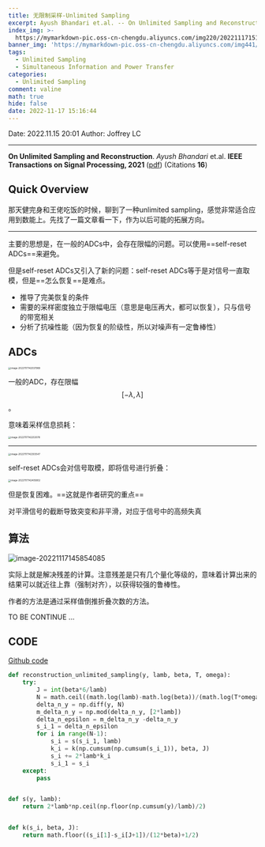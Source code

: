 ```yaml
---
title: 无限制采样-Unlimited Sampling
excerpt: Ayush Bhandari et.al. -- On Unlimited Sampling and Reconstruction
index_img: >-
  https://mymarkdown-pic.oss-cn-chengdu.aliyuncs.com/img220/202211171516055.png
banner_img: 'https://mymarkdown-pic.oss-cn-chengdu.aliyuncs.com/img441/1638523690670.jpg'
tags:
  - Unlimited Sampling
  - Simultaneous Information and Power Transfer
categories:
  - Unlimited Sampling
comment: valine
math: true
hide: false
date: 2022-11-17 15:16:44
---
```


Date: 2022.11.15  20:01
Author: Joffrey LC

-------------------------------------

**On Unlimited Sampling and Reconstruction**.  *Ayush Bhandari* et.al.  **IEEE Transactions on Signal Processing, 2021**  ([pdf](https://ieeexplore.ieee.org/document/9282196))  (Citations **16**)

## Quick Overview

那天健完身和王佬吃饭的时候，聊到了一种unlimited sampling，感觉非常适合应用到数能上。先找了一篇文章看一下，作为以后可能的拓展方向。

---

主要的思想是，在一般的ADCs中，会存在限幅的问题。可以使用==self-reset ADCs==来避免。

但是self-reset ADCs又引入了新的问题：self-reset ADCs等于是对信号一直取模，但是==怎么恢复==是难点。

- 推导了完美恢复的条件
- 需要的采样密度独立于限幅电压（意思是电压再大，都可以恢复），只与信号的带宽相关
- 分析了抗噪性能（因为恢复的阶级性，所以对噪声有一定鲁棒性）

## ADCs

<img src="https://mymarkdown-pic.oss-cn-chengdu.aliyuncs.com/img220/202211171516079.png" alt="image-20221117142037989" style="zoom:33%;" />

一般的ADC，存在限幅$$[-\lambda,\lambda]$$。

意味着采样信息损耗：

<img src="https://mymarkdown-pic.oss-cn-chengdu.aliyuncs.com/img220/202211171516068.png" alt="image-20221117142253078" style="zoom:33%;" />

---

<img src="https://mymarkdown-pic.oss-cn-chengdu.aliyuncs.com/img220/202211171516055.png" alt="image-20221117142303547" style="zoom:33%;" />

self-reset ADCs会对信号取模，即将信号进行折叠：

<img src="https://mymarkdown-pic.oss-cn-chengdu.aliyuncs.com/img220/202211171516116.png" alt="image-20221117142405802" style="zoom:33%;" />

但是恢复困难。==这就是作者研究的重点==



对平滑信号的截断导致突变和非平滑，对应于信号中的高频失真



## 算法

![image-20221117145854085](https://mymarkdown-pic.oss-cn-chengdu.aliyuncs.com/img220/202211171516157.png)

实际上就是解决残差的计算。注意残差是只有几个量化等级的，意味着计算出来的结果可以就近往上靠（强制对齐），以获得较强的鲁棒性。



作者的方法是通过采样值倒推折叠次数的方法。





TO BE CONTINUE ...

## CODE

[Github code](https://github.com/Alessandre2000/unlimited-sampling)

```python
def reconstruction_unlimited_sampling(y, lamb, beta, T, omega):
    try: 
        J = int(beta*6/lamb)
        N = math.ceil((math.log(lamb)-math.log(beta))/(math.log(T*omega*math.e)))
        delta_n_y = np.diff(y, N)
        m_delta_n_y = np.mod(delta_n_y, [2*lamb])
        delta_n_epsilon = m_delta_n_y -delta_n_y
        s_i_1 = delta_n_epsilon
        for i in range(N-1):
            s_i = s(s_i_1, lamb)
            k_i = k(np.cumsum(np.cumsum(s_i_1)), beta, J)
            s_i += 2*lamb*k_i
            s_i_1 = s_i
    except:
        pass


def s(y, lamb):
    return 2*lamb*np.ceil(np.floor(np.cumsum(y)/lamb)/2)


def k(s_i, beta, J):
    return math.floor((s_i[1]-s_i[J+1])/(12*beta)+1/2)
```

